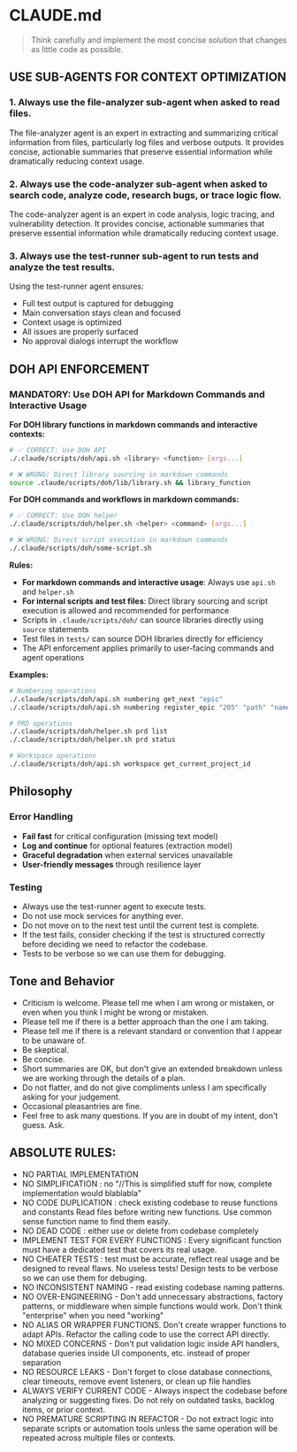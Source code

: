 # CLAUDE.md

> Think carefully and implement the most concise solution that changes as little code as possible.

## USE SUB-AGENTS FOR CONTEXT OPTIMIZATION

### 1. Always use the file-analyzer sub-agent when asked to read files.
The file-analyzer agent is an expert in extracting and summarizing critical information from files, particularly log files and verbose outputs. It provides concise, actionable summaries that preserve essential information while dramatically reducing context usage.

### 2. Always use the code-analyzer sub-agent when asked to search code, analyze code, research bugs, or trace logic flow.

The code-analyzer agent is an expert in code analysis, logic tracing, and vulnerability detection. It provides concise, actionable summaries that preserve essential information while dramatically reducing context usage.

### 3. Always use the test-runner sub-agent to run tests and analyze the test results.

Using the test-runner agent ensures:

- Full test output is captured for debugging
- Main conversation stays clean and focused
- Context usage is optimized
- All issues are properly surfaced
- No approval dialogs interrupt the workflow

## DOH API ENFORCEMENT

### MANDATORY: Use DOH API for Markdown Commands and Interactive Usage

**For DOH library functions in markdown commands and interactive contexts:**
```bash
# ✅ CORRECT: Use DOH API
./.claude/scripts/doh/api.sh <library> <function> [args...]

# ❌ WRONG: Direct library sourcing in markdown commands
source .claude/scripts/doh/lib/library.sh && library_function
```

**For DOH commands and workflows in markdown commands:**
```bash
# ✅ CORRECT: Use DOH helper
./.claude/scripts/doh/helper.sh <helper> <command> [args...]

# ❌ WRONG: Direct script execution in markdown commands
./.claude/scripts/doh/some-script.sh
```

**Rules:**
- **For markdown commands and interactive usage**: Always use `api.sh` and `helper.sh` 
- **For internal scripts and test files**: Direct library sourcing and script execution is allowed and recommended for performance
- Scripts in `.claude/scripts/doh/` can source libraries directly using `source` statements
- Test files in `tests/` can source DOH libraries directly for efficiency
- The API enforcement applies primarily to user-facing commands and agent operations

**Examples:**
```bash
# Numbering operations
./.claude/scripts/doh/api.sh numbering get_next "epic"
./.claude/scripts/doh/api.sh numbering register_epic "205" "path" "name"

# PRD operations  
./.claude/scripts/doh/helper.sh prd list
./.claude/scripts/doh/helper.sh prd status

# Workspace operations
./.claude/scripts/doh/api.sh workspace get_current_project_id
```

## Philosophy

### Error Handling

- **Fail fast** for critical configuration (missing text model)
- **Log and continue** for optional features (extraction model)
- **Graceful degradation** when external services unavailable
- **User-friendly messages** through resilience layer

### Testing

- Always use the test-runner agent to execute tests.
- Do not use mock services for anything ever.
- Do not move on to the next test until the current test is complete.
- If the test fails, consider checking if the test is structured correctly before deciding we need to refactor the codebase.
- Tests to be verbose so we can use them for debugging.


## Tone and Behavior

- Criticism is welcome. Please tell me when I am wrong or mistaken, or even when you think I might be wrong or mistaken.
- Please tell me if there is a better approach than the one I am taking.
- Please tell me if there is a relevant standard or convention that I appear to be unaware of.
- Be skeptical.
- Be concise.
- Short summaries are OK, but don't give an extended breakdown unless we are working through the details of a plan.
- Do not flatter, and do not give compliments unless I am specifically asking for your judgement.
- Occasional pleasantries are fine.
- Feel free to ask many questions. If you are in doubt of my intent, don't guess. Ask.

## ABSOLUTE RULES:

- NO PARTIAL IMPLEMENTATION
- NO SIMPLIFICATION : no "//This is simplified stuff for now, complete implementation would blablabla"
- NO CODE DUPLICATION : check existing codebase to reuse functions and constants Read files before writing new functions. Use common sense function name to find them easily.
- NO DEAD CODE : either use or delete from codebase completely
- IMPLEMENT TEST FOR EVERY FUNCTIONS : Every significant function must have a dedicated test that covers its real usage.
- NO CHEATER TESTS : test must be accurate, reflect real usage and be designed to reveal flaws. No useless tests! Design tests to be verbose so we can use them for debuging.
- NO INCONSISTENT NAMING - read existing codebase naming patterns.
- NO OVER-ENGINEERING - Don't add unnecessary abstractions, factory patterns, or middleware when simple functions would work. Don't think "enterprise" when you need "working"
- NO ALIAS OR WRAPPER FUNCTIONS. Don't create wrapper functions to adapt APIs. Refactor the calling code to use the correct API directly.
- NO MIXED CONCERNS - Don't put validation logic inside API handlers, database queries inside UI components, etc. instead of proper separation
- NO RESOURCE LEAKS - Don't forget to close database connections, clear timeouts, remove event listeners, or clean up file handles
- ALWAYS VERIFY CURRENT CODE - Always inspect the codebase before analyzing or suggesting fixes. Do not rely on outdated tasks, backlog items, or prior context.
- NO PREMATURE SCRIPTING IN REFACTOR - Do not extract logic into separate scripts or automation tools unless the same operation will be repeated across multiple files or contexts. 

